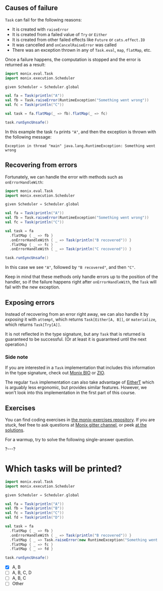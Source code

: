 ## Causes of failure

<!-- TODO: this is a comment test -->

`Task` can fail for the following reasons:
- It is created with `raiseError`
- It is created from a failed value of `Try` or `Either`
- It is created from other failed effects like `Future` or `cats.effect.IO`
- It was cancelled and `onCancelRaiseError` was called
- There was an exception thrown in any of `Task.eval`, `map`, `flatMap`, etc.

Once a failure happens, the computation is stopped and the error is returned as a result:

```scala 
import monix.eval.Task
import monix.execution.Scheduler

given Scheduler = Scheduler.global

val fa = Task(println("A"))
val fb = Task.raiseError(RuntimeException("Something went wrong"))
val fc = Task(println("C"))

val task = fa.flatMap(_ => fb).flatMap(_ => fc)

task.runSyncUnsafe()
```

In this example the task `fa` prints `"A"`, and then the exception is thrown with the following message:

```
Exception in thread "main" java.lang.RuntimeException: Something went wrong
```

## Recovering from errors

Fortunately, we can handle the error with methods such as `onErrorHandleWith`:

```scala 
import monix.eval.Task
import monix.execution.Scheduler

given Scheduler = Scheduler.global

val fa = Task(println("A"))
val fb = Task.raiseError(RuntimeException("Something went wrong"))
val fc = Task(println("C"))

val task = fa
  .flatMap { _ => fb }
  .onErrorHandleWith { _ => Task(println("B recovered")) }
  .flatMap { _ => fc }
  .onErrorHandleWith { _ => Task(println("C recovered")) }

task.runSyncUnsafe()
```

In this case we see `"A"`, followed by `"B recovered"`, and then `"C"`.

Keep in mind that these methods only handle errors up to the position of the handler,
so if the failure happens right after `onErrorHandleWith`, the `Task` will fail with the new exception.

## Exposing errors

Instead of recovering from an error right away, we can also handle it by _exposing_ it with `attempt`,
which returns `Task[Either[A, B]]`, or `materialize`, which returns `Task[Try[A]]`.

It is not reflected in the type signature, but any `Task` that is returned is guaranteed to be successful.
(Or at least it is guaranteed until the next operation.)

### Side note

If you are interested in a `Task` implementation that includes this information in the type signature, 
check out [Monix BIO](https://bio.monix.io/docs/introduction) or [ZIO](https://zio.dev/).

The regular `Task` implementation can also take advantage of [EitherT](https://typelevel.org/cats/datatypes/eithert.html) 
which is arguably less ergonomic, but provides similar features.
However, we won't look into this implementation in the first part of this course.

## Exercises

You can find coding exercises in [the monix-exercises repository](https://github.com/scalazone/monix-exercises/blob/main/monix-task-exercises/src/main/scala/scalazone/monix/lesson3/ErrorHandlingExercises.scala).
If you are stuck, feel free to ask questions at [Monix gitter channel](https://gitter.im/monix/monix),
or peek [at the solutions](https://github.com/scalazone/monix-exercises/blob/main/monix-task-solutions/src/main/scala/scalazone/monix/lesson3/ErrorHandlingExercisesSolutions.scala).

For a warmup, try to solve the following single-answer question.

?---?
# Which tasks will be printed?

```scala 
import monix.eval.Task
import monix.execution.Scheduler

given Scheduler = Scheduler.global

val fa = Task(println("A"))
val fb = Task(println("B"))
val fc = Task(println("C"))
val fd = Task(println("D"))

val task = fa
  .flatMap { _ => fb }
  .onErrorHandleWith { _ => Task(println("B recovered")) }
  .flatMap { _ => Task.raiseError(new RuntimeException("Something went wrong")) }
  .flatMap { _ => fc }
  .flatMap { _ => fd }

task.runSyncUnsafe()
```

- [X] A, B
- [ ] A, B, C, D
- [ ] A, B, C
- [ ] Other